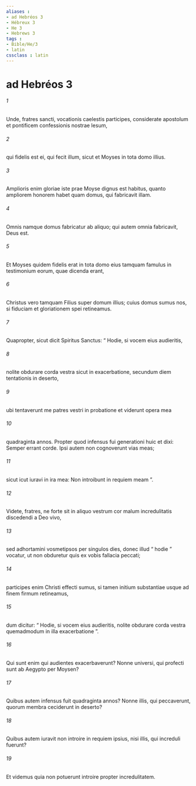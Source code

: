 ```yaml
---
aliases : 
- ad Hebréos 3
- Hébreux 3
- He 3
- Hebrews 3
tags : 
- Bible/He/3
- latin
cssclass : latin
---
```


# ad Hebréos 3

###### 1
Unde, fratres sancti, vocationis caelestis participes, considerate apostolum et pontificem confessionis nostrae Iesum, 
###### 2
qui fidelis est ei, qui fecit illum, sicut et Moyses in tota domo illius. 
###### 3
Amplioris enim gloriae iste prae Moyse dignus est habitus, quanto ampliorem honorem habet quam domus, qui fabricavit illam. 
###### 4
Omnis namque domus fabricatur ab aliquo; qui autem omnia fabricavit, Deus est. 
###### 5
Et Moyses quidem fidelis erat in tota domo eius tamquam famulus in testimonium eorum, quae dicenda erant, 
###### 6
Christus vero tamquam Filius super domum illius; cuius domus sumus nos, si fiduciam et gloriationem spei retineamus.
###### 7
Quapropter, sicut dicit Spiritus Sanctus: “ Hodie, si vocem eius audieritis,
###### 8
nolite obdurare corda vestra sicut in exacerbatione, secundum diem tentationis in deserto,
###### 9
ubi tentaverunt me patres vestri in probatione et viderunt opera mea 
###### 10
quadraginta annos. Propter quod infensus fui generationi huic et dixi: Semper errant corde. Ipsi autem non cognoverunt vias meas;
###### 11
sicut icut iuravi in ira mea: Non introibunt in requiem meam ”.
###### 12
Videte, fratres, ne forte sit in aliquo vestrum cor malum incredulitatis discedendi a Deo vivo, 
###### 13
sed adhortamini vosmetipsos per singulos dies, donec illud “ hodie ” vocatur, ut non obduretur quis ex vobis fallacia peccati; 
###### 14
participes enim Christi effecti sumus, si tamen initium substantiae usque ad finem firmum retineamus, 
###### 15
dum dicitur: “ Hodie, si vocem eius audieritis, nolite obdurare corda vestra quemadmodum in illa exacerbatione ”.
###### 16
Qui sunt enim qui audientes exacerbaverunt? Nonne universi, qui profecti sunt ab Aegypto per Moysen? 
###### 17
Quibus autem infensus fuit quadraginta annos? Nonne illis, qui peccaverunt, quorum membra ceciderunt in deserto? 
###### 18
Quibus autem iuravit non introire in requiem ipsius, nisi illis, qui increduli fuerunt? 
###### 19
Et videmus quia non potuerunt introire propter incredulitatem.
